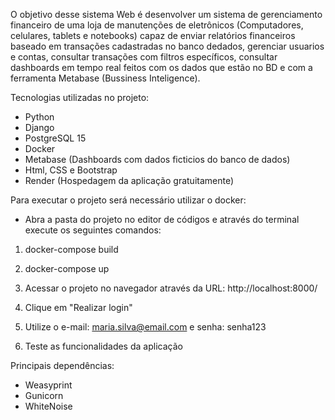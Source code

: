 O objetivo desse sistema Web é desenvolver um sistema de gerenciamento financeiro de uma loja de manutenções de eletrônicos (Computadores, celulares, tablets e notebooks) 
capaz de enviar relatórios financeiros baseado em transações cadastradas no banco dedados, gerenciar usuarios e contas, 
consultar transações com filtros específicos, consultar dashboards em tempo real feitos com os dados que estão no BD e com a ferramenta Metabase (Bussiness Inteligence). 

Tecnologias utilizadas no projeto:

- Python
- Django
- PostgreSQL 15
- Docker
- Metabase (Dashboards com dados ficticios do banco de dados)
- Html, CSS e Bootstrap
- Render (Hospedagem da aplicação gratuitamente)

Para executar o projeto será necessário utilizar o docker:

- Abra a pasta do projeto no editor de códigos e através do terminal execute os seguintes comandos:
  
1. docker-compose build

2. docker-compose up

3. Acessar o projeto no navegador através da URL: http://localhost:8000/

4. Clique em "Realizar login"

5. Utilize o e-mail: maria.silva@email.com e senha: senha123

6. Teste as funcionalidades da aplicação 


Principais dependências:


- Weasyprint
- Gunicorn
- WhiteNoise
